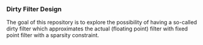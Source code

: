 ### Dirty Filter Design

The goal of this repository is to explore the possibility of having a so-called dirty filter which approximates the actual (floating point) filter with fixed point filter with a sparsity constraint.

